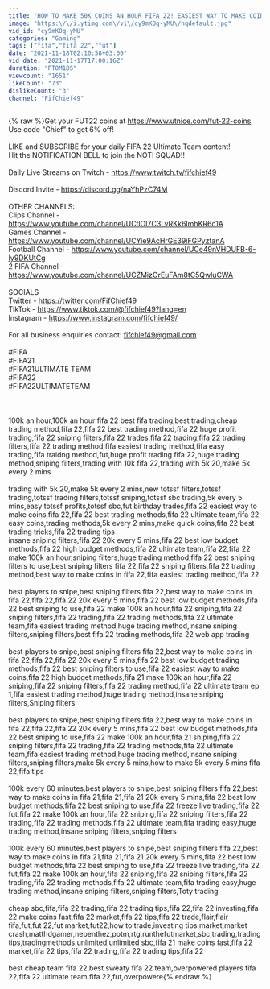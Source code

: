 ```yaml
---
title: "HOW TO MAKE 50K COINS AN HOUR FIFA 22! EASIEST WAY TO MAKE COINS ON FIFA 22! BEST TRADING METHOD!"
image: "https:\/\/i.ytimg.com\/vi\/cy9mKOq-yMU\/hqdefault.jpg"
vid_id: "cy9mKOq-yMU"
categories: "Gaming"
tags: ["fifa","fifa 22","fut"]
date: "2021-11-18T02:10:58+03:00"
vid_date: "2021-11-17T17:00:16Z"
duration: "PT8M18S"
viewcount: "1651"
likeCount: "73"
dislikeCount: "3"
channel: "FifChief49"
---
```

{% raw %}Get your FUT22 coins at <a rel="nofollow" target="blank" href="https://www.utnice.com/fut-22-coins">https://www.utnice.com/fut-22-coins</a> Use code &quot;Chief&quot; to get 6% off! <br /><br />LIKE and SUBSCRIBE for your daily FIFA 22 Ultimate Team content! <br />Hit the NOTIFICATION BELL to join the NOTI SQUAD!! <br /><br />Daily Live Streams on Twitch - <a rel="nofollow" target="blank" href="https://www.twitch.tv/fifchief49">https://www.twitch.tv/fifchief49</a><br /><br />Discord Invite - <a rel="nofollow" target="blank" href="https://discord.gg/naYhPzC74M">https://discord.gg/naYhPzC74M</a><br /><br />OTHER CHANNELS:<br />Clips Channel - <a rel="nofollow" target="blank" href="https://www.youtube.com/channel/UCtlOI7C3LvRKk6ImhKR6c1A">https://www.youtube.com/channel/UCtlOI7C3LvRKk6ImhKR6c1A</a><br />Games Channel - <a rel="nofollow" target="blank" href="https://www.youtube.com/channel/UCYie9AcHrGE39iFGPyztanA">https://www.youtube.com/channel/UCYie9AcHrGE39iFGPyztanA</a><br />Football Channel - <a rel="nofollow" target="blank" href="https://www.youtube.com/channel/UCe49nVHDUFB-6-Iy9DKUtCg">https://www.youtube.com/channel/UCe49nVHDUFB-6-Iy9DKUtCg</a><br />2 FIFA Channel - <a rel="nofollow" target="blank" href="https://www.youtube.com/channel/UCZMizOrEuFAm8tC5QwluCWA">https://www.youtube.com/channel/UCZMizOrEuFAm8tC5QwluCWA</a><br /><br />SOCIALS<br />Twitter - <a rel="nofollow" target="blank" href="https://twitter.com/FifChief49">https://twitter.com/FifChief49</a><br />TikTok - <a rel="nofollow" target="blank" href="https://www.tiktok.com/@fifchief49?lang=en">https://www.tiktok.com/@fifchief49?lang=en</a><br />Instagram - <a rel="nofollow" target="blank" href="https://www.instagram.com/fifchief49/">https://www.instagram.com/fifchief49/</a><br /><br />For all business enquiries contact: fifchief49@gmail.com<br /><br />#FIFA<br />#FIFA21<br />#FIFA21ULTIMATE TEAM<br />#FIFA22<br />#FIFA22ULTIMATETEAM<br /><br /><br /><br />100k an hour,100k an hour fifa 22 best fifa trading,best trading,cheap trading method,fifa 22,fifa 22 best trading method,fifa 22 huge profit trading,fifa 22 sniping filters,fifa 22 trades,fifa 22 trading,fifa 22 trading filters,fifa 22 trading method,fifa easiest trading method,fifa easy trading,fifa traidng method,fut,huge profit trading fifa 22,huge trading method,sniping filters,trading with 10k fifa 22,trading with 5k 20,make 5k every 2 mins<br /><br />trading with 5k 20,make 5k every 2 mins,new totssf filters,totssf trading,totssf trading filters,totssf sniping,totssf sbc trading,5k every 5 mins,easy totssf profits,totssf sbc,fut birthday trades,fifa 22 easiest way to make coins,fifa 22,fifa 22 best trading methods,fifa 22 ultimate team,fifa 22 easy coins,trading methods,5k every 2 mins,make quick coins,fifa 22 best trading tricks,fifa 22 trading tips<br />insane sniping filters,fifa 22 20k every 5 mins,fifa 22 best low budget methods,fifa 22 high budget methods,fifa 22 ultimate team,fifa 22,fifa 22 make 100k an hour,sniping filters,huge trading method,fifa 22 best sniping filters to use,best sniping filters fifa 22,fifa 22 sniping filters,fifa 22 trading method,best way to make coins in fifa 22,fifa easiest trading method,fifa 22<br /><br />best players to snipe,best sniping filters fifa 22,best way to make coins in fifa 22,fifa 22,fifa 22 20k every 5 mins,fifa 22 best low budget methods,fifa 22 best sniping to use,fifa 22 make 100k an hour,fifa 22 sniping,fifa 22 sniping filters,fifa 22 trading,fifa 22 trading methods,fifa 22 ultimate team,fifa easiest trading method,huge trading method,insane sniping filters,sniping filters,best fifa 22 trading methods,fifa 22 web app trading<br /><br />best players to snipe,best sniping filters fifa 22,best way to make coins in fifa 22,fifa 22,fifa 22 20k every 5 mins,fifa 22 best low budget trading methods,fifa 22 best sniping filters to use,fifa 22 easiest way to make coins,fifa 22 high budget methods,fifa 21 make 100k an hour,fifa 22 sniping,fifa 22 sniping filters,fifa 22 trading method,fifa 22 ultimate team ep 1,fifa easiest trading method,huge trading method,insane sniping filters,Sniping filters<br /><br />best players to snipe,best sniping filters fifa 22,best way to make coins in fifa 22,fifa 22,fifa 22 20k every 5 mins,fifa 22 best low budget methods,fifa 22 best sniping to use,fifa 22 make 100k an hour,fifa 21 sniping,fifa 22 sniping filters,fifa 22 trading,fifa 22 trading methods,fifa 22 ultimate team,fifa easiest trading method,huge trading method,insane sniping filters,sniping filters,make 5k every 5 mins,how to make 5k every 5 mins fifa 22,fifa tips<br /><br />100k every 60 minutes,best players to snipe,best sniping filters fifa 22,best way to make coins in fifa 21,fifa 21,fifa 21 20k every 5 mins,fifa 22 best low budget methods,fifa 22 best sniping to use,fifa 22 freeze live trading,fifa 22 fut,fifa 22 make 100k an hour,fifa 22 sniping,fifa 22 sniping filters,fifa 22 trading,fifa 22 trading methods,fifa 22 ultimate team,fifa trading easy,huge trading method,insane sniping filters,sniping filters<br /><br />100k every 60 minutes,best players to snipe,best sniping filters fifa 22,best way to make coins in fifa 21,fifa 21,fifa 21 20k every 5 mins,fifa 22 best low budget methods,fifa 22 best sniping to use,fifa 22 freeze live trading,fifa 22 fut,fifa 22 make 100k an hour,fifa 22 sniping,fifa 22 sniping filters,fifa 22 trading,fifa 22 trading methods,fifa 22 ultimate team,fifa trading easy,huge trading method,insane sniping filters,sniping filters,Toty trading<br /><br />cheap sbc,fifa,fifa 22 trading,fifa 22 trading tips,fifa 22,fifa 22 investing,fifa 22 make coins fast,fifa 22 market,fifa 22 tips,fifa 22 trade,flair,flair fifa,fut,fut 22,fut market,fut22,how to trade,investing tips,market,market crash,matthdgamer,nepenthez,potm,rtg,runthefutmarket,sbc,trading,trading tips,tradingmethods,unlimited,unlimited sbc,fifa 21 make coins fast,fifa 22 market,fifa 22 tips,fifa 22 trading,fifa 22 trading tips,fifa 22<br /><br />best cheap team fifa 22,best sweaty fifa 22 team,overpowered players fifa 22,fifa 22 ultimate team,fifa 22,fut,overpowere{% endraw %}
